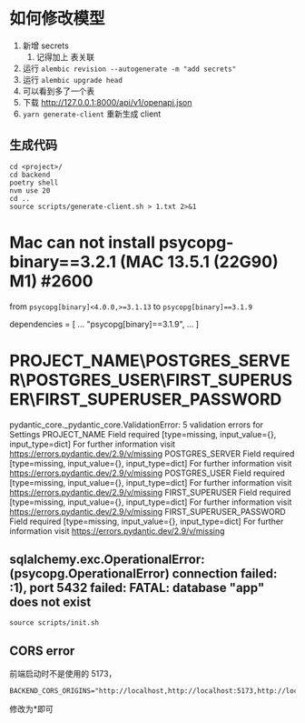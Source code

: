 # 如何修改模型

1. 新增 secrets 
   1. 记得加上 表关联
2. 运行 `alembic revision --autogenerate -m "add secrets"`
3. 运行 `alembic upgrade head`
4. 可以看到多了一个表
5. 下载 http://127.0.0.1:8000/api/v1/openapi.json
6. `yarn generate-client` 重新生成 client


## 生成代码

```
cd <project>/
cd backend
poetry shell
nvm use 20
cd ..
source scripts/generate-client.sh > 1.txt 2>&1
```






# Mac can not install psycopg-binary==3.2.1 (MAC 13.5.1 (22G90) M1) #2600

from `psycopg[binary]<4.0.0,>=3.1.13` to `psycopg[binary]==3.1.9`

dependencies = [
    ...
    "psycopg[binary]==3.1.9",
    ...
]


# PROJECT_NAME\POSTGRES_SERVER\POSTGRES_USER\FIRST_SUPERUSER\FIRST_SUPERUSER_PASSWORD
pydantic_core._pydantic_core.ValidationError: 5 validation errors for Settings
PROJECT_NAME
  Field required [type=missing, input_value={}, input_type=dict]
    For further information visit https://errors.pydantic.dev/2.9/v/missing
POSTGRES_SERVER
  Field required [type=missing, input_value={}, input_type=dict]
    For further information visit https://errors.pydantic.dev/2.9/v/missing
POSTGRES_USER
  Field required [type=missing, input_value={}, input_type=dict]
    For further information visit https://errors.pydantic.dev/2.9/v/missing
FIRST_SUPERUSER
  Field required [type=missing, input_value={}, input_type=dict]
    For further information visit https://errors.pydantic.dev/2.9/v/missing
FIRST_SUPERUSER_PASSWORD
  Field required [type=missing, input_value={}, input_type=dict]
    For further information visit https://errors.pydantic.dev/2.9/v/missing

## sqlalchemy.exc.OperationalError: (psycopg.OperationalError) connection failed: :1), port 5432 failed: FATAL:  database "app" does not exist

```
source scripts/init.sh
```


## CORS error

前端启动时不是使用的 5173，
```
BACKEND_CORS_ORIGINS="http://localhost,http://localhost:5173,http://localhost:5174,https://localhost,https://localhost:5173,http://localhost.tiangolo.com"
```

修改为*即可